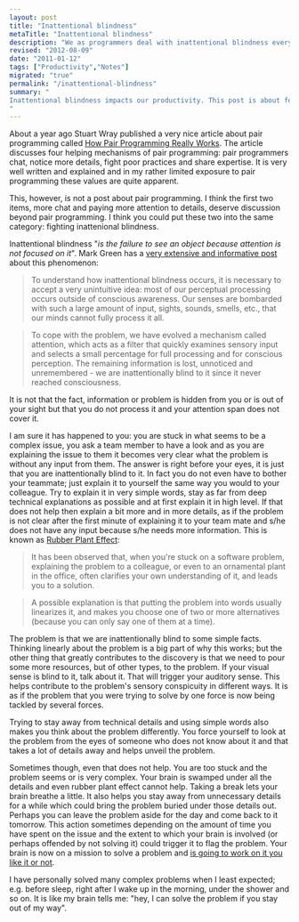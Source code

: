 ```yaml
--- 
layout: post
title: "Inattentional blindness"
metaTitle: "Inattentional blindness"
description: "We as programmers deal with inattentional blindness everyday "
revised: "2012-08-09"
date: "2011-01-12"
tags: ["Productivity","Notes"]
migrated: "true"
permalink: "/inattentional-blindness"
summary: "
Inattentional blindness impacts our productivity. This post is about few things that could help us avoid some of these issues.
"
---
```

About a year ago Stuart Wray published a very nice article about pair programming called [How Pair Programming Really Works][1]. The article discusses four helping mechanisms of pair programming: pair programmers chat, notice more details, fight poor practices and share expertise. It is very well written and explained and in my rather limited exposure to pair programming these values are quite apparent.

This, however, is not a post about pair programming. I think the first two items, more chat and paying more attention to details, deserve discussion beyond pair programming. I think you could put these two into the same category: fighting inattenional blindness. 

Inattentional blindness "*is the failure to see an object because attention is not focused on it*". Mark Green has a [very extensive and informative post][2] about this phenomenon:

<blockquote>To understand how inattentional blindness occurs, it is necessary to accept a very unintuitive idea: most of our perceptual processing occurs outside of conscious awareness. Our senses are bombarded with such a large amount of input, sights, sounds, smells, etc., that our minds cannot fully process it all.</blockquote>

<blockquote>
To cope with the problem, we have evolved a mechanism called attention, which acts as a filter that quickly examines sensory input and selects a small percentage for full processing and for conscious perception. The remaining information is lost, unnoticed and unremembered - we are inattentionally blind to it since it never reached consciousness.</blockquote>

It is not that the fact, information or problem is hidden from you or is out of your sight but that you do not process it and your attention span does not cover it. 

I am sure it has happened to you: you are stuck in what seems to be a complex issue, you ask a team member to have a look and as you are explaining the issue to them it becomes very clear what the problem is without any input from them. The answer is right before your eyes, it is just that you are inattentionally blind to it. In fact you do not even have to bother your teammate; just explain it to yourself the same way you would to your colleague. Try to explain it in very simple words, stay as far from deep technical explanations as possible and at first explain it in high level. If that does not help then explain a bit more and in more details, as if the problem is not clear after the first minute of explaining it to your team mate and s/he does not have any input because s/he needs more information. This is known as [Rubber Plant Effect][3]:

<blockquote>It has been observed that, when you're stuck on a software problem, explaining the problem to a colleague, or even to an ornamental plant in the office, often clarifies your own understanding of it, and leads you to a solution.</blockquote> 

<blockquote>A possible explanation is that putting the problem into words usually linearizes it, and makes you choose one of two or more alternatives (because you can only say one of them at a time).</blockquote>

The problem is that we are inattentionally blind to some simple facts. Thinking linearly about the problem is a big part of why this works; but the other thing that greatly contributes to the discovery is that we need to pour some more resources, but of other types, to the problem. If your visual sense is blind to it, talk about it. That will trigger your auditory sense. This helps contribute to the problem's sensory conspicuity in different ways. It is as if the problem that you were trying to solve by one force is now being tackled by several forces. 

Trying to stay away from technical details and using simple words also makes you think about the problem differently. You force yourself to look at the problem from the eyes of someone who does not know about it and that takes a lot of details away and helps unveil the problem.

Sometimes though, even that does not help. You are too stuck and the problem seems or is very complex. Your brain is swamped under all the details and even rubber plant effect cannot help. Taking a break lets your brain breathe a little. It also helps you stay away from unnecessary details for a while which could bring the problem buried under those details out. Perhaps you can leave the problem aside for the day and come back to it tomorrow. This action sometimes depending on the amount of time you have spent on the issue and the extent to which your brain is involved (or perhaps offended by not solving it) could trigger it to flag the problem. Your brain is now on a mission to solve a problem and [is going to work on it you like it or not][4]. 

I have personally solved many complex problems when I least expected; e.g. before sleep, right after I wake up in the morning, under the shower and so on. It is like my brain tells me: "hey, I can solve the problem if you stay out of my way".


  [1]: http://www.computer.org/cms/Computer.org/ComputingNow/homepage/2010/0110/W_SW_PairProgramming.pdf
  [2]: http://www.visualexpert.com/Resources/inattentionalblindness.html
  [3]: http://www.cb1.com/~john/computing/rubber-plant-effect.html
  [4]: http://www.radiolab.org/2007/may/24/dreams/